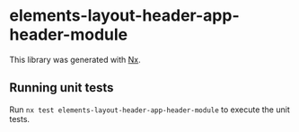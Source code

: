# elements-layout-header-app-header-module

This library was generated with [Nx](https://nx.dev).

## Running unit tests

Run `nx test elements-layout-header-app-header-module` to execute the unit tests.
